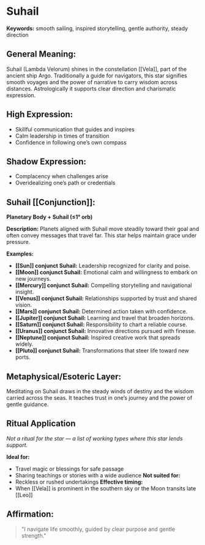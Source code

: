 # Suhail


**Keywords:** smooth sailing, inspired storytelling, gentle authority, steady direction

## General Meaning:
Suhail (Lambda Velorum) shines in the constellation [[Vela]], part of the ancient ship Argo. Traditionally a guide for navigators, this star signifies smooth voyages and the power of narrative to carry wisdom across distances. Astrologically it supports clear direction and charismatic expression.

## High Expression:
- Skillful communication that guides and inspires
- Calm leadership in times of transition
- Confidence in following one’s own compass

## Shadow Expression:
- Complacency when challenges arise
- Overidealizing one’s path or credentials

## Suhail [[Conjunction]]:

**Planetary Body + Suhail (≤1° orb)**

**Description:**
Planets aligned with Suhail move steadily toward their goal and often convey messages that travel far. This star helps maintain grace under pressure.

**Examples:**
- **[[Sun]] conjunct Suhail:** Leadership recognized for clarity and poise.
- **[[Moon]] conjunct Suhail:** Emotional calm and willingness to embark on new journeys.
- **[[Mercury]] conjunct Suhail:** Compelling storytelling and navigational insight.
- **[[Venus]] conjunct Suhail:** Relationships supported by trust and shared vision.
- **[[Mars]] conjunct Suhail:** Determined action taken with confidence.
- **[[Jupiter]] conjunct Suhail:** Learning and travel that broaden horizons.
- **[[Saturn]] conjunct Suhail:** Responsibility to chart a reliable course.
- **[[Uranus]] conjunct Suhail:** Innovative directions pursued with finesse.
- **[[Neptune]] conjunct Suhail:** Inspired creative work that spreads widely.
- **[[Pluto]] conjunct Suhail:** Transformations that steer life toward new ports.

## Metaphysical/Esoteric Layer:
Meditating on Suhail draws in the steady winds of destiny and the wisdom carried across the seas. It teaches trust in one’s journey and the power of gentle guidance.

## Ritual Application
*Not a ritual for the star — a list of working types where this star lends support.*

**Ideal for:**
- Travel magic or blessings for safe passage
- Sharing teachings or stories with a wide audience
**Not suited for:**
- Reckless or rushed undertakings
**Effective timing:**
- When [[Vela]] is prominent in the southern sky or the Moon transits late [[Leo]]

## Affirmation:

> "I navigate life smoothly, guided by clear purpose and gentle strength."

